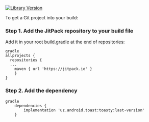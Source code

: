 
[![Library Version](https://jitpack.io/v/FozilbekImomov/Libtest.svg)](https://jitpack.io/#FozilbekImomov/Libtest)

To get a Git project into your build:

### Step 1. Add the JitPack repository to your build file

Add it in your root build.gradle at the end of repositories:

```
gradle
allprojects {
  repositories {
  ...
	maven { url 'https://jitpack.io' }
	}
}
```

### Step 2. Add the dependency

```
gradle
    dependencies {
        implementation 'uz.android.toast:toasty:last-version'
	}

 ```

